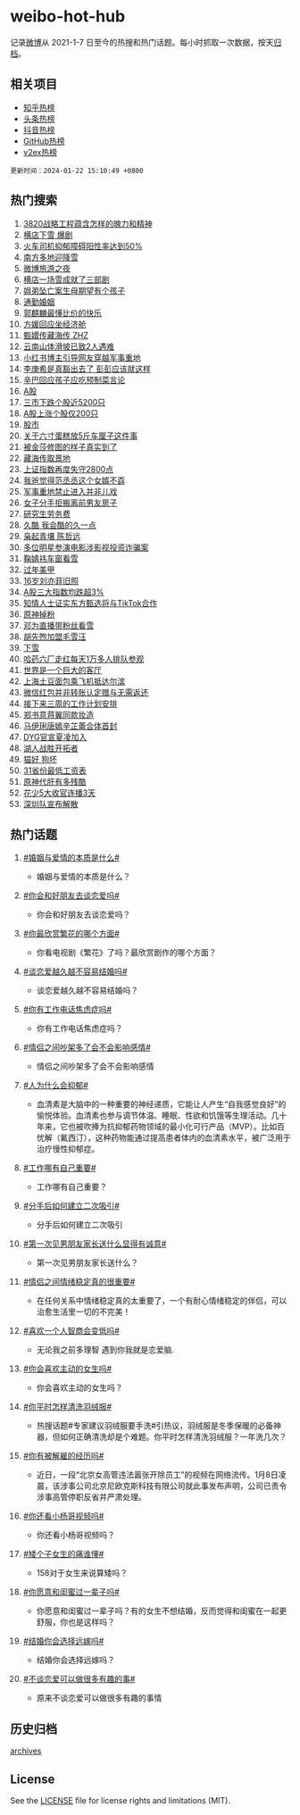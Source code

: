 # weibo-hot-hub

记录[微博](https://www.weibo.com)从 2021-1-7 日至今的热搜和热门话题。每小时抓取一次数据，按天[归档](archives)。

## 相关项目

- [知乎热榜](https://github.com/lonnyzhang423/zhihu-hot-hub)
- [头条热榜](https://github.com/lonnyzhang423/toutiao-hot-hub)
- [抖音热榜](https://github.com/lonnyzhang423/douyin-hot-hub)
- [GitHub热榜](https://github.com/lonnyzhang423/github-hot-hub)
- [v2ex热榜](https://github.com/lonnyzhang423/v2ex-hot-hub)


`更新时间：2024-01-22 15:10:49 +0800`

## 热门搜索

1. [3820战略工程蕴含怎样的魄力和精神](https://m.weibo.cn/search?containerid=100103type%3D1%26t%3D10%26q%3D%233820%E6%88%98%E7%95%A5%E5%B7%A5%E7%A8%8B%E8%95%B4%E5%90%AB%E6%80%8E%E6%A0%B7%E7%9A%84%E9%AD%84%E5%8A%9B%E5%92%8C%E7%B2%BE%E7%A5%9E%23&stream_entry_id=51&isnewpage=1&extparam=seat%3D1%26pos%3D0%26stream_entry_id%3D51%26dgr%3D0%26q%3D%25233820%25E6%2588%2598%25E7%2595%25A5%25E5%25B7%25A5%25E7%25A8%258B%25E8%2595%25B4%25E5%2590%25AB%25E6%2580%258E%25E6%25A0%25B7%25E7%259A%2584%25E9%25AD%2584%25E5%258A%259B%25E5%2592%258C%25E7%25B2%25BE%25E7%25A5%259E%2523%26c_type%3D51%26filter_type%3Drealtimehot%26cate%3D10103%26display_time%3D1705907448%26pre_seqid%3D170590744829901614012)
1. [横店下雪 爆剧](https://m.weibo.cn/search?containerid=100103type%3D1%26t%3D10%26q%3D%E6%A8%AA%E5%BA%97%E4%B8%8B%E9%9B%AA+%E7%88%86%E5%89%A7&stream_entry_id=31&isnewpage=1&extparam=seat%3D1%26pos%3D0%26filter_type%3Drealtimehot%26lcate%3D5001%26band_rank%3D1%26flag%3D2%26dgr%3D0%26realpos%3D1%26c_type%3D31%26stream_entry_id%3D31%26q%3D%25E6%25A8%25AA%25E5%25BA%2597%25E4%25B8%258B%25E9%259B%25AA%2520%25E7%2588%2586%25E5%2589%25A7%26cate%3D5001%26display_time%3D1705907448%26pre_seqid%3D170590744829901614012)
1. [火车司机抑郁障碍阳性率达到50%](https://m.weibo.cn/search?containerid=100103type%3D1%26t%3D10%26q%3D%23%E7%81%AB%E8%BD%A6%E5%8F%B8%E6%9C%BA%E6%8A%91%E9%83%81%E9%9A%9C%E7%A2%8D%E9%98%B3%E6%80%A7%E7%8E%87%E8%BE%BE%E5%88%B050%25%23&stream_entry_id=31&isnewpage=1&extparam=seat%3D1%26pos%3D1%26filter_type%3Drealtimehot%26lcate%3D5001%26band_rank%3D2%26flag%3D2%26dgr%3D0%26realpos%3D2%26c_type%3D31%26stream_entry_id%3D31%26q%3D%2523%25E7%2581%25AB%25E8%25BD%25A6%25E5%258F%25B8%25E6%259C%25BA%25E6%258A%2591%25E9%2583%2581%25E9%259A%259C%25E7%25A2%258D%25E9%2598%25B3%25E6%2580%25A7%25E7%258E%2587%25E8%25BE%25BE%25E5%2588%25B050%2525%2523%26cate%3D5001%26display_time%3D1705907448%26pre_seqid%3D170590744829901614012)
1. [南方多地迎降雪](https://m.weibo.cn/search?containerid=100103type%3D1%26t%3D10%26q%3D%23%E5%8D%97%E6%96%B9%E5%A4%9A%E5%9C%B0%E8%BF%8E%E9%99%8D%E9%9B%AA%23&stream_entry_id=31&isnewpage=1&extparam=seat%3D1%26pos%3D2%26filter_type%3Drealtimehot%26lcate%3D5001%26band_rank%3D3%26flag%3D0%26dgr%3D0%26realpos%3D3%26c_type%3D31%26stream_entry_id%3D31%26q%3D%2523%25E5%258D%2597%25E6%2596%25B9%25E5%25A4%259A%25E5%259C%25B0%25E8%25BF%258E%25E9%2599%258D%25E9%259B%25AA%2523%26cate%3D5001%26display_time%3D1705907448%26pre_seqid%3D170590744829901614012)
1. [微博旅游之夜](https://m.weibo.cn/search?containerid=100103type%3D1%26t%3D10%26q%3D%23%E5%BE%AE%E5%8D%9A%E6%97%85%E6%B8%B8%E4%B9%8B%E5%A4%9C%23&stream_entry_id=31&isnewpage=1&extparam=seat%3D1%26pos%3D3%26filter_type%3Drealtimehot%26lcate%3D5001%26is_ad_pos%3D1%26adid%3D219231%26band_rank%3D4%26dgr%3D0%26topic_ad%3D1%26c_type%3D31%26stream_entry_id%3D31%26q%3D%2523%25E5%25BE%25AE%25E5%258D%259A%25E6%2597%2585%25E6%25B8%25B8%25E4%25B9%258B%25E5%25A4%259C%2523%26cate%3D5001%26display_time%3D1705907448%26pre_seqid%3D170590744829901614012)
1. [横店一场雪成就了三部剧](https://m.weibo.cn/search?containerid=100103type%3D1%26t%3D10%26q%3D%E6%A8%AA%E5%BA%97%E4%B8%80%E5%9C%BA%E9%9B%AA%E6%88%90%E5%B0%B1%E4%BA%86%E4%B8%89%E9%83%A8%E5%89%A7&stream_entry_id=31&isnewpage=1&extparam=seat%3D1%26pos%3D4%26filter_type%3Drealtimehot%26lcate%3D5001%26band_rank%3D4%26flag%3D1%26dgr%3D0%26realpos%3D4%26c_type%3D31%26stream_entry_id%3D31%26q%3D%25E6%25A8%25AA%25E5%25BA%2597%25E4%25B8%2580%25E5%259C%25BA%25E9%259B%25AA%25E6%2588%2590%25E5%25B0%25B1%25E4%25BA%2586%25E4%25B8%2589%25E9%2583%25A8%25E5%2589%25A7%26cate%3D5001%26display_time%3D1705907448%26pre_seqid%3D170590744829901614012)
1. [姐弟坠亡案生母期望有个孩子](https://m.weibo.cn/search?containerid=100103type%3D1%26t%3D10%26q%3D%23%E5%A7%90%E5%BC%9F%E5%9D%A0%E4%BA%A1%E6%A1%88%E7%94%9F%E6%AF%8D%E6%9C%9F%E6%9C%9B%E6%9C%89%E4%B8%AA%E5%AD%A9%E5%AD%90%23&stream_entry_id=31&isnewpage=1&extparam=seat%3D1%26pos%3D5%26filter_type%3Drealtimehot%26lcate%3D5001%26band_rank%3D5%26flag%3D1%26dgr%3D0%26realpos%3D5%26c_type%3D31%26stream_entry_id%3D31%26q%3D%2523%25E5%25A7%2590%25E5%25BC%259F%25E5%259D%25A0%25E4%25BA%25A1%25E6%25A1%2588%25E7%2594%259F%25E6%25AF%258D%25E6%259C%259F%25E6%259C%259B%25E6%259C%2589%25E4%25B8%25AA%25E5%25AD%25A9%25E5%25AD%2590%2523%26cate%3D5001%26display_time%3D1705907448%26pre_seqid%3D170590744829901614012)
1. [通勤婚姻](https://m.weibo.cn/search?containerid=100103type%3D1%26t%3D10%26q%3D%E9%80%9A%E5%8B%A4%E5%A9%9A%E5%A7%BB&stream_entry_id=31&isnewpage=1&extparam=seat%3D1%26pos%3D6%26filter_type%3Drealtimehot%26lcate%3D5001%26band_rank%3D6%26flag%3D1%26dgr%3D0%26realpos%3D6%26c_type%3D31%26stream_entry_id%3D31%26q%3D%25E9%2580%259A%25E5%258B%25A4%25E5%25A9%259A%25E5%25A7%25BB%26cate%3D5001%26display_time%3D1705907448%26pre_seqid%3D170590744829901614012)
1. [郭麒麟最懂比价的快乐](https://m.weibo.cn/search?containerid=100103type%3D1%26t%3D10%26q%3D%23%E9%83%AD%E9%BA%92%E9%BA%9F%E6%9C%80%E6%87%82%E6%AF%94%E4%BB%B7%E7%9A%84%E5%BF%AB%E4%B9%90%23&stream_entry_id=31&isnewpage=1&extparam=seat%3D1%26pos%3D7%26filter_type%3Drealtimehot%26lcate%3D5001%26is_ad_pos%3D1%26adid%3D219352%26band_rank%3D7%26dgr%3D0%26topic_ad%3D1%26c_type%3D31%26stream_entry_id%3D31%26q%3D%2523%25E9%2583%25AD%25E9%25BA%2592%25E9%25BA%259F%25E6%259C%2580%25E6%2587%2582%25E6%25AF%2594%25E4%25BB%25B7%25E7%259A%2584%25E5%25BF%25AB%25E4%25B9%2590%2523%26cate%3D5001%26display_time%3D1705907448%26pre_seqid%3D170590744829901614012)
1. [方媛回应坐经济舱](https://m.weibo.cn/search?containerid=100103type%3D1%26t%3D10%26q%3D%E6%96%B9%E5%AA%9B%E5%9B%9E%E5%BA%94%E5%9D%90%E7%BB%8F%E6%B5%8E%E8%88%B1&stream_entry_id=31&isnewpage=1&extparam=seat%3D1%26pos%3D8%26filter_type%3Drealtimehot%26lcate%3D5001%26band_rank%3D7%26flag%3D2%26dgr%3D0%26realpos%3D7%26c_type%3D31%26stream_entry_id%3D31%26q%3D%25E6%2596%25B9%25E5%25AA%259B%25E5%259B%259E%25E5%25BA%2594%25E5%259D%2590%25E7%25BB%258F%25E6%25B5%258E%25E8%2588%25B1%26cate%3D5001%26display_time%3D1705907448%26pre_seqid%3D170590744829901614012)
1. [甄嬛传藏海传 ZHZ](https://m.weibo.cn/search?containerid=100103type%3D1%26t%3D10%26q%3D%E7%94%84%E5%AC%9B%E4%BC%A0%E8%97%8F%E6%B5%B7%E4%BC%A0+ZHZ&stream_entry_id=31&isnewpage=1&extparam=seat%3D1%26pos%3D9%26filter_type%3Drealtimehot%26lcate%3D5001%26band_rank%3D8%26flag%3D1%26dgr%3D0%26realpos%3D8%26c_type%3D31%26stream_entry_id%3D31%26q%3D%25E7%2594%2584%25E5%25AC%259B%25E4%25BC%25A0%25E8%2597%258F%25E6%25B5%25B7%25E4%25BC%25A0%2520ZHZ%26cate%3D5001%26display_time%3D1705907448%26pre_seqid%3D170590744829901614012)
1. [云南山体滑坡已致2人遇难](https://m.weibo.cn/search?containerid=100103type%3D1%26t%3D10%26q%3D%23%E4%BA%91%E5%8D%97%E5%B1%B1%E4%BD%93%E6%BB%91%E5%9D%A1%E5%B7%B2%E8%87%B42%E4%BA%BA%E9%81%87%E9%9A%BE%23&stream_entry_id=31&isnewpage=1&extparam=seat%3D1%26pos%3D10%26filter_type%3Drealtimehot%26lcate%3D5001%26band_rank%3D9%26flag%3D1%26dgr%3D0%26realpos%3D9%26c_type%3D31%26stream_entry_id%3D31%26q%3D%2523%25E4%25BA%2591%25E5%258D%2597%25E5%25B1%25B1%25E4%25BD%2593%25E6%25BB%2591%25E5%259D%25A1%25E5%25B7%25B2%25E8%2587%25B42%25E4%25BA%25BA%25E9%2581%2587%25E9%259A%25BE%2523%26cate%3D5001%26display_time%3D1705907448%26pre_seqid%3D170590744829901614012)
1. [小红书博主引导网友穿越军事重地](https://m.weibo.cn/search?containerid=100103type%3D1%26t%3D10%26q%3D%23%E5%B0%8F%E7%BA%A2%E4%B9%A6%E5%8D%9A%E4%B8%BB%E5%BC%95%E5%AF%BC%E7%BD%91%E5%8F%8B%E7%A9%BF%E8%B6%8A%E5%86%9B%E4%BA%8B%E9%87%8D%E5%9C%B0%23&stream_entry_id=31&isnewpage=1&extparam=seat%3D1%26pos%3D11%26filter_type%3Drealtimehot%26lcate%3D5001%26band_rank%3D10%26flag%3D0%26dgr%3D0%26realpos%3D10%26c_type%3D31%26stream_entry_id%3D31%26q%3D%2523%25E5%25B0%258F%25E7%25BA%25A2%25E4%25B9%25A6%25E5%258D%259A%25E4%25B8%25BB%25E5%25BC%2595%25E5%25AF%25BC%25E7%25BD%2591%25E5%258F%258B%25E7%25A9%25BF%25E8%25B6%258A%25E5%2586%259B%25E4%25BA%258B%25E9%2587%258D%25E5%259C%25B0%2523%26cate%3D5001%26display_time%3D1705907448%26pre_seqid%3D170590744829901614012)
1. [李庚希是真豁出去了 彭彭应该就这样](https://m.weibo.cn/search?containerid=100103type%3D1%26t%3D10%26q%3D%E6%9D%8E%E5%BA%9A%E5%B8%8C%E6%98%AF%E7%9C%9F%E8%B1%81%E5%87%BA%E5%8E%BB%E4%BA%86+%E5%BD%AD%E5%BD%AD%E5%BA%94%E8%AF%A5%E5%B0%B1%E8%BF%99%E6%A0%B7&stream_entry_id=31&isnewpage=1&extparam=seat%3D1%26pos%3D12%26filter_type%3Drealtimehot%26lcate%3D5001%26band_rank%3D11%26flag%3D1%26dgr%3D0%26realpos%3D11%26c_type%3D31%26stream_entry_id%3D31%26q%3D%25E6%259D%258E%25E5%25BA%259A%25E5%25B8%258C%25E6%2598%25AF%25E7%259C%259F%25E8%25B1%2581%25E5%2587%25BA%25E5%258E%25BB%25E4%25BA%2586%2520%25E5%25BD%25AD%25E5%25BD%25AD%25E5%25BA%2594%25E8%25AF%25A5%25E5%25B0%25B1%25E8%25BF%2599%25E6%25A0%25B7%26cate%3D5001%26display_time%3D1705907448%26pre_seqid%3D170590744829901614012)
1. [辛巴回应孩子应吃预制菜言论](https://m.weibo.cn/search?containerid=100103type%3D1%26t%3D10%26q%3D%23%E8%BE%9B%E5%B7%B4%E5%9B%9E%E5%BA%94%E5%AD%A9%E5%AD%90%E5%BA%94%E5%90%83%E9%A2%84%E5%88%B6%E8%8F%9C%E8%A8%80%E8%AE%BA%23&stream_entry_id=31&isnewpage=1&extparam=seat%3D1%26pos%3D13%26filter_type%3Drealtimehot%26lcate%3D5001%26band_rank%3D12%26flag%3D1%26dgr%3D0%26realpos%3D12%26c_type%3D31%26stream_entry_id%3D31%26q%3D%2523%25E8%25BE%259B%25E5%25B7%25B4%25E5%259B%259E%25E5%25BA%2594%25E5%25AD%25A9%25E5%25AD%2590%25E5%25BA%2594%25E5%2590%2583%25E9%25A2%2584%25E5%2588%25B6%25E8%258F%259C%25E8%25A8%2580%25E8%25AE%25BA%2523%26cate%3D5001%26display_time%3D1705907448%26pre_seqid%3D170590744829901614012)
1. [A股](https://m.weibo.cn/search?containerid=100103type%3D1%26t%3D10%26q%3DA%E8%82%A1&stream_entry_id=31&isnewpage=1&extparam=seat%3D1%26pos%3D14%26filter_type%3Drealtimehot%26lcate%3D5001%26band_rank%3D13%26flag%3D2%26dgr%3D0%26realpos%3D13%26c_type%3D31%26stream_entry_id%3D31%26q%3DA%25E8%2582%25A1%26cate%3D5001%26display_time%3D1705907448%26pre_seqid%3D170590744829901614012)
1. [三市下跌个股近5200只](https://m.weibo.cn/search?containerid=100103type%3D1%26t%3D10%26q%3D%23%E4%B8%89%E5%B8%82%E4%B8%8B%E8%B7%8C%E4%B8%AA%E8%82%A1%E8%BF%915200%E5%8F%AA%23&stream_entry_id=31&isnewpage=1&extparam=seat%3D1%26pos%3D15%26filter_type%3Drealtimehot%26lcate%3D5001%26band_rank%3D14%26flag%3D1%26dgr%3D0%26realpos%3D14%26c_type%3D31%26stream_entry_id%3D31%26q%3D%2523%25E4%25B8%2589%25E5%25B8%2582%25E4%25B8%258B%25E8%25B7%258C%25E4%25B8%25AA%25E8%2582%25A1%25E8%25BF%25915200%25E5%258F%25AA%2523%26cate%3D5001%26display_time%3D1705907448%26pre_seqid%3D170590744829901614012)
1. [A股上涨个股仅200只](https://m.weibo.cn/search?containerid=100103type%3D1%26t%3D10%26q%3D%23A%E8%82%A1%E4%B8%8A%E6%B6%A8%E4%B8%AA%E8%82%A1%E4%BB%85200%E5%8F%AA%23&stream_entry_id=31&isnewpage=1&extparam=seat%3D1%26pos%3D16%26filter_type%3Drealtimehot%26lcate%3D5001%26band_rank%3D15%26flag%3D1%26dgr%3D0%26realpos%3D15%26c_type%3D31%26stream_entry_id%3D31%26q%3D%2523A%25E8%2582%25A1%25E4%25B8%258A%25E6%25B6%25A8%25E4%25B8%25AA%25E8%2582%25A1%25E4%25BB%2585200%25E5%258F%25AA%2523%26cate%3D5001%26display_time%3D1705907448%26pre_seqid%3D170590744829901614012)
1. [股市](https://m.weibo.cn/search?containerid=100103type%3D1%26t%3D10%26q%3D%E8%82%A1%E5%B8%82&stream_entry_id=31&isnewpage=1&extparam=seat%3D1%26pos%3D17%26filter_type%3Drealtimehot%26lcate%3D5001%26band_rank%3D16%26flag%3D2%26dgr%3D0%26realpos%3D16%26c_type%3D31%26stream_entry_id%3D31%26q%3D%25E8%2582%25A1%25E5%25B8%2582%26cate%3D5001%26display_time%3D1705907448%26pre_seqid%3D170590744829901614012)
1. [关于六寸蛋糕放5斤车厘子这件事](https://m.weibo.cn/search?containerid=100103type%3D1%26t%3D10%26q%3D%23%E5%85%B3%E4%BA%8E%E5%85%AD%E5%AF%B8%E8%9B%8B%E7%B3%95%E6%94%BE5%E6%96%A4%E8%BD%A6%E5%8E%98%E5%AD%90%E8%BF%99%E4%BB%B6%E4%BA%8B%23&stream_entry_id=31&isnewpage=1&extparam=seat%3D1%26pos%3D18%26filter_type%3Drealtimehot%26lcate%3D5001%26band_rank%3D17%26flag%3D2%26dgr%3D0%26realpos%3D17%26c_type%3D31%26stream_entry_id%3D31%26q%3D%2523%25E5%2585%25B3%25E4%25BA%258E%25E5%2585%25AD%25E5%25AF%25B8%25E8%259B%258B%25E7%25B3%2595%25E6%2594%25BE5%25E6%2596%25A4%25E8%25BD%25A6%25E5%258E%2598%25E5%25AD%2590%25E8%25BF%2599%25E4%25BB%25B6%25E4%25BA%258B%2523%26cate%3D5001%26display_time%3D1705907448%26pre_seqid%3D170590744829901614012)
1. [被金莎修图的样子真实到了](https://m.weibo.cn/search?containerid=100103type%3D1%26t%3D10%26q%3D%23%E8%A2%AB%E9%87%91%E8%8E%8E%E4%BF%AE%E5%9B%BE%E7%9A%84%E6%A0%B7%E5%AD%90%E7%9C%9F%E5%AE%9E%E5%88%B0%E4%BA%86%23&stream_entry_id=31&isnewpage=1&extparam=seat%3D1%26pos%3D19%26filter_type%3Drealtimehot%26lcate%3D5001%26band_rank%3D18%26flag%3D0%26dgr%3D0%26realpos%3D18%26c_type%3D31%26stream_entry_id%3D31%26q%3D%2523%25E8%25A2%25AB%25E9%2587%2591%25E8%258E%258E%25E4%25BF%25AE%25E5%259B%25BE%25E7%259A%2584%25E6%25A0%25B7%25E5%25AD%2590%25E7%259C%259F%25E5%25AE%259E%25E5%2588%25B0%25E4%25BA%2586%2523%26cate%3D5001%26display_time%3D1705907448%26pre_seqid%3D170590744829901614012)
1. [藏海传取景地](https://m.weibo.cn/search?containerid=100103type%3D1%26t%3D10%26q%3D%E8%97%8F%E6%B5%B7%E4%BC%A0%E5%8F%96%E6%99%AF%E5%9C%B0&stream_entry_id=31&isnewpage=1&extparam=seat%3D1%26pos%3D20%26filter_type%3Drealtimehot%26lcate%3D5001%26band_rank%3D19%26flag%3D1%26dgr%3D0%26realpos%3D19%26c_type%3D31%26stream_entry_id%3D31%26q%3D%25E8%2597%258F%25E6%25B5%25B7%25E4%25BC%25A0%25E5%258F%2596%25E6%2599%25AF%25E5%259C%25B0%26cate%3D5001%26display_time%3D1705907448%26pre_seqid%3D170590744829901614012)
1. [上证指数再度失守2800点](https://m.weibo.cn/search?containerid=100103type%3D1%26t%3D10%26q%3D%23%E4%B8%8A%E8%AF%81%E6%8C%87%E6%95%B0%E5%86%8D%E5%BA%A6%E5%A4%B1%E5%AE%882800%E7%82%B9%23&stream_entry_id=31&isnewpage=1&extparam=seat%3D1%26pos%3D21%26filter_type%3Drealtimehot%26lcate%3D5001%26band_rank%3D20%26flag%3D1%26dgr%3D0%26realpos%3D20%26c_type%3D31%26stream_entry_id%3D31%26q%3D%2523%25E4%25B8%258A%25E8%25AF%2581%25E6%258C%2587%25E6%2595%25B0%25E5%2586%258D%25E5%25BA%25A6%25E5%25A4%25B1%25E5%25AE%25882800%25E7%2582%25B9%2523%26cate%3D5001%26display_time%3D1705907448%26pre_seqid%3D170590744829901614012)
1. [我爸觉得范丞丞这个女婿不孬](https://m.weibo.cn/search?containerid=100103type%3D1%26t%3D10%26q%3D%23%E6%88%91%E7%88%B8%E8%A7%89%E5%BE%97%E8%8C%83%E4%B8%9E%E4%B8%9E%E8%BF%99%E4%B8%AA%E5%A5%B3%E5%A9%BF%E4%B8%8D%E5%AD%AC%23&stream_entry_id=31&isnewpage=1&extparam=seat%3D1%26pos%3D22%26filter_type%3Drealtimehot%26lcate%3D5001%26band_rank%3D21%26flag%3D1%26dgr%3D0%26realpos%3D21%26c_type%3D31%26stream_entry_id%3D31%26q%3D%2523%25E6%2588%2591%25E7%2588%25B8%25E8%25A7%2589%25E5%25BE%2597%25E8%258C%2583%25E4%25B8%259E%25E4%25B8%259E%25E8%25BF%2599%25E4%25B8%25AA%25E5%25A5%25B3%25E5%25A9%25BF%25E4%25B8%258D%25E5%25AD%25AC%2523%26cate%3D5001%26display_time%3D1705907448%26pre_seqid%3D170590744829901614012)
1. [军事重地禁止进入并非儿戏](https://m.weibo.cn/search?containerid=100103type%3D1%26t%3D10%26q%3D%23%E5%86%9B%E4%BA%8B%E9%87%8D%E5%9C%B0%E7%A6%81%E6%AD%A2%E8%BF%9B%E5%85%A5%E5%B9%B6%E9%9D%9E%E5%84%BF%E6%88%8F%23&stream_entry_id=31&isnewpage=1&extparam=seat%3D1%26pos%3D23%26filter_type%3Drealtimehot%26lcate%3D5001%26band_rank%3D22%26flag%3D0%26dgr%3D0%26realpos%3D22%26c_type%3D31%26stream_entry_id%3D31%26q%3D%2523%25E5%2586%259B%25E4%25BA%258B%25E9%2587%258D%25E5%259C%25B0%25E7%25A6%2581%25E6%25AD%25A2%25E8%25BF%259B%25E5%2585%25A5%25E5%25B9%25B6%25E9%259D%259E%25E5%2584%25BF%25E6%2588%258F%2523%26cate%3D5001%26display_time%3D1705907448%26pre_seqid%3D170590744829901614012)
1. [女子分手拒搬离前男友房子](https://m.weibo.cn/search?containerid=100103type%3D1%26t%3D10%26q%3D%23%E5%A5%B3%E5%AD%90%E5%88%86%E6%89%8B%E6%8B%92%E6%90%AC%E7%A6%BB%E5%89%8D%E7%94%B7%E5%8F%8B%E6%88%BF%E5%AD%90%23&stream_entry_id=31&isnewpage=1&extparam=seat%3D1%26pos%3D24%26filter_type%3Drealtimehot%26lcate%3D5001%26band_rank%3D23%26flag%3D0%26dgr%3D0%26realpos%3D23%26c_type%3D31%26stream_entry_id%3D31%26q%3D%2523%25E5%25A5%25B3%25E5%25AD%2590%25E5%2588%2586%25E6%2589%258B%25E6%258B%2592%25E6%2590%25AC%25E7%25A6%25BB%25E5%2589%258D%25E7%2594%25B7%25E5%258F%258B%25E6%2588%25BF%25E5%25AD%2590%2523%26cate%3D5001%26display_time%3D1705907448%26pre_seqid%3D170590744829901614012)
1. [研究生劳务费](https://m.weibo.cn/search?containerid=100103type%3D1%26t%3D10%26q%3D%E7%A0%94%E7%A9%B6%E7%94%9F%E5%8A%B3%E5%8A%A1%E8%B4%B9&stream_entry_id=31&isnewpage=1&extparam=seat%3D1%26pos%3D25%26filter_type%3Drealtimehot%26lcate%3D5001%26band_rank%3D24%26flag%3D0%26dgr%3D0%26realpos%3D24%26c_type%3D31%26stream_entry_id%3D31%26q%3D%25E7%25A0%2594%25E7%25A9%25B6%25E7%2594%259F%25E5%258A%25B3%25E5%258A%25A1%25E8%25B4%25B9%26cate%3D5001%26display_time%3D1705907448%26pre_seqid%3D170590744829901614012)
1. [久酷 我会酷的久一点](https://m.weibo.cn/search?containerid=100103type%3D1%26t%3D10%26q%3D%E4%B9%85%E9%85%B7+%E6%88%91%E4%BC%9A%E9%85%B7%E7%9A%84%E4%B9%85%E4%B8%80%E7%82%B9&stream_entry_id=31&isnewpage=1&extparam=seat%3D1%26pos%3D26%26filter_type%3Drealtimehot%26lcate%3D5001%26band_rank%3D25%26flag%3D1%26dgr%3D0%26realpos%3D25%26c_type%3D31%26stream_entry_id%3D31%26q%3D%25E4%25B9%2585%25E9%2585%25B7%2520%25E6%2588%2591%25E4%25BC%259A%25E9%2585%25B7%25E7%259A%2584%25E4%25B9%2585%25E4%25B8%2580%25E7%2582%25B9%26cate%3D5001%26display_time%3D1705907448%26pre_seqid%3D170590744829901614012)
1. [枭起青壤 陈哲远](https://m.weibo.cn/search?containerid=100103type%3D1%26t%3D10%26q%3D%E6%9E%AD%E8%B5%B7%E9%9D%92%E5%A3%A4+%E9%99%88%E5%93%B2%E8%BF%9C&stream_entry_id=31&isnewpage=1&extparam=seat%3D1%26pos%3D27%26filter_type%3Drealtimehot%26lcate%3D5001%26band_rank%3D26%26flag%3D1%26dgr%3D0%26realpos%3D26%26c_type%3D31%26stream_entry_id%3D31%26q%3D%25E6%259E%25AD%25E8%25B5%25B7%25E9%259D%2592%25E5%25A3%25A4%2520%25E9%2599%2588%25E5%2593%25B2%25E8%25BF%259C%26cate%3D5001%26display_time%3D1705907448%26pre_seqid%3D170590744829901614012)
1. [多位明星参演电影涉影视投资诈骗案](https://m.weibo.cn/search?containerid=100103type%3D1%26t%3D10%26q%3D%23%E5%A4%9A%E4%BD%8D%E6%98%8E%E6%98%9F%E5%8F%82%E6%BC%94%E7%94%B5%E5%BD%B1%E6%B6%89%E5%BD%B1%E8%A7%86%E6%8A%95%E8%B5%84%E8%AF%88%E9%AA%97%E6%A1%88%23&stream_entry_id=31&isnewpage=1&extparam=seat%3D1%26pos%3D28%26filter_type%3Drealtimehot%26lcate%3D5001%26band_rank%3D27%26flag%3D1%26dgr%3D0%26realpos%3D27%26c_type%3D31%26stream_entry_id%3D31%26q%3D%2523%25E5%25A4%259A%25E4%25BD%258D%25E6%2598%258E%25E6%2598%259F%25E5%258F%2582%25E6%25BC%2594%25E7%2594%25B5%25E5%25BD%25B1%25E6%25B6%2589%25E5%25BD%25B1%25E8%25A7%2586%25E6%258A%2595%25E8%25B5%2584%25E8%25AF%2588%25E9%25AA%2597%25E6%25A1%2588%2523%26cate%3D5001%26display_time%3D1705907448%26pre_seqid%3D170590744829901614012)
1. [鞠婧祎车窗看雪](https://m.weibo.cn/search?containerid=100103type%3D1%26t%3D10%26q%3D%23%E9%9E%A0%E5%A9%A7%E7%A5%8E%E8%BD%A6%E7%AA%97%E7%9C%8B%E9%9B%AA%23&stream_entry_id=31&isnewpage=1&extparam=seat%3D1%26pos%3D29%26filter_type%3Drealtimehot%26lcate%3D5001%26band_rank%3D28%26flag%3D1%26dgr%3D0%26realpos%3D28%26c_type%3D31%26stream_entry_id%3D31%26q%3D%2523%25E9%259E%25A0%25E5%25A9%25A7%25E7%25A5%258E%25E8%25BD%25A6%25E7%25AA%2597%25E7%259C%258B%25E9%259B%25AA%2523%26cate%3D5001%26display_time%3D1705907448%26pre_seqid%3D170590744829901614012)
1. [过年美甲](https://m.weibo.cn/search?containerid=100103type%3D1%26t%3D10%26q%3D%E8%BF%87%E5%B9%B4%E7%BE%8E%E7%94%B2&stream_entry_id=31&isnewpage=1&extparam=seat%3D1%26pos%3D30%26filter_type%3Drealtimehot%26lcate%3D5001%26band_rank%3D29%26flag%3D0%26dgr%3D0%26realpos%3D29%26c_type%3D31%26stream_entry_id%3D31%26q%3D%25E8%25BF%2587%25E5%25B9%25B4%25E7%25BE%258E%25E7%2594%25B2%26cate%3D5001%26display_time%3D1705907448%26pre_seqid%3D170590744829901614012)
1. [16岁刘亦菲旧照](https://m.weibo.cn/search?containerid=100103type%3D1%26t%3D10%26q%3D%2316%E5%B2%81%E5%88%98%E4%BA%A6%E8%8F%B2%E6%97%A7%E7%85%A7%23&stream_entry_id=31&isnewpage=1&extparam=seat%3D1%26pos%3D31%26filter_type%3Drealtimehot%26lcate%3D5001%26band_rank%3D30%26flag%3D0%26dgr%3D0%26realpos%3D30%26c_type%3D31%26stream_entry_id%3D31%26q%3D%252316%25E5%25B2%2581%25E5%2588%2598%25E4%25BA%25A6%25E8%258F%25B2%25E6%2597%25A7%25E7%2585%25A7%2523%26cate%3D5001%26display_time%3D1705907448%26pre_seqid%3D170590744829901614012)
1. [A股三大指数均跌超3%](https://m.weibo.cn/search?containerid=100103type%3D1%26t%3D10%26q%3D%23A%E8%82%A1%E4%B8%89%E5%A4%A7%E6%8C%87%E6%95%B0%E5%9D%87%E8%B7%8C%E8%B6%853%25%23&stream_entry_id=31&isnewpage=1&extparam=seat%3D1%26pos%3D32%26filter_type%3Drealtimehot%26lcate%3D5001%26band_rank%3D31%26flag%3D1%26dgr%3D0%26realpos%3D31%26c_type%3D31%26stream_entry_id%3D31%26q%3D%2523A%25E8%2582%25A1%25E4%25B8%2589%25E5%25A4%25A7%25E6%258C%2587%25E6%2595%25B0%25E5%259D%2587%25E8%25B7%258C%25E8%25B6%25853%2525%2523%26cate%3D5001%26display_time%3D1705907448%26pre_seqid%3D170590744829901614012)
1. [知情人士证实东方甄选将与TikTok合作](https://m.weibo.cn/search?containerid=100103type%3D1%26t%3D10%26q%3D%23%E7%9F%A5%E6%83%85%E4%BA%BA%E5%A3%AB%E8%AF%81%E5%AE%9E%E4%B8%9C%E6%96%B9%E7%94%84%E9%80%89%E5%B0%86%E4%B8%8ETikTok%E5%90%88%E4%BD%9C%23&stream_entry_id=31&isnewpage=1&extparam=seat%3D1%26pos%3D33%26filter_type%3Drealtimehot%26lcate%3D5001%26band_rank%3D32%26flag%3D1%26dgr%3D0%26realpos%3D32%26c_type%3D31%26stream_entry_id%3D31%26q%3D%2523%25E7%259F%25A5%25E6%2583%2585%25E4%25BA%25BA%25E5%25A3%25AB%25E8%25AF%2581%25E5%25AE%259E%25E4%25B8%259C%25E6%2596%25B9%25E7%2594%2584%25E9%2580%2589%25E5%25B0%2586%25E4%25B8%258ETikTok%25E5%2590%2588%25E4%25BD%259C%2523%26cate%3D5001%26display_time%3D1705907448%26pre_seqid%3D170590744829901614012)
1. [原神掉粉](https://m.weibo.cn/search?containerid=100103type%3D1%26t%3D10%26q%3D%E5%8E%9F%E7%A5%9E%E6%8E%89%E7%B2%89&stream_entry_id=31&isnewpage=1&extparam=seat%3D1%26pos%3D34%26filter_type%3Drealtimehot%26lcate%3D5001%26band_rank%3D33%26flag%3D0%26dgr%3D0%26realpos%3D33%26c_type%3D31%26stream_entry_id%3D31%26q%3D%25E5%258E%259F%25E7%25A5%259E%25E6%258E%2589%25E7%25B2%2589%26cate%3D5001%26display_time%3D1705907448%26pre_seqid%3D170590744829901614012)
1. [邓为直播带粉丝看雪](https://m.weibo.cn/search?containerid=100103type%3D1%26t%3D10%26q%3D%23%E9%82%93%E4%B8%BA%E7%9B%B4%E6%92%AD%E5%B8%A6%E7%B2%89%E4%B8%9D%E7%9C%8B%E9%9B%AA%23&stream_entry_id=31&isnewpage=1&extparam=seat%3D1%26pos%3D35%26filter_type%3Drealtimehot%26lcate%3D5001%26band_rank%3D34%26flag%3D1%26dgr%3D0%26realpos%3D34%26c_type%3D31%26stream_entry_id%3D31%26q%3D%2523%25E9%2582%2593%25E4%25B8%25BA%25E7%259B%25B4%25E6%2592%25AD%25E5%25B8%25A6%25E7%25B2%2589%25E4%25B8%259D%25E7%259C%258B%25E9%259B%25AA%2523%26cate%3D5001%26display_time%3D1705907448%26pre_seqid%3D170590744829901614012)
1. [胡先煦加盟毛雪汪](https://m.weibo.cn/search?containerid=100103type%3D1%26t%3D10%26q%3D%23%E8%83%A1%E5%85%88%E7%85%A6%E5%8A%A0%E7%9B%9F%E6%AF%9B%E9%9B%AA%E6%B1%AA%23&stream_entry_id=31&isnewpage=1&extparam=seat%3D1%26pos%3D36%26filter_type%3Drealtimehot%26lcate%3D5001%26band_rank%3D35%26flag%3D1%26dgr%3D0%26realpos%3D35%26c_type%3D31%26stream_entry_id%3D31%26q%3D%2523%25E8%2583%25A1%25E5%2585%2588%25E7%2585%25A6%25E5%258A%25A0%25E7%259B%259F%25E6%25AF%259B%25E9%259B%25AA%25E6%25B1%25AA%2523%26cate%3D5001%26display_time%3D1705907448%26pre_seqid%3D170590744829901614012)
1. [下雪](https://m.weibo.cn/search?containerid=100103type%3D1%26t%3D10%26q%3D%E4%B8%8B%E9%9B%AA&stream_entry_id=31&isnewpage=1&extparam=seat%3D1%26pos%3D37%26filter_type%3Drealtimehot%26lcate%3D5001%26band_rank%3D36%26flag%3D0%26dgr%3D0%26realpos%3D36%26c_type%3D31%26stream_entry_id%3D31%26q%3D%25E4%25B8%258B%25E9%259B%25AA%26cate%3D5001%26display_time%3D1705907448%26pre_seqid%3D170590744829901614012)
1. [哈药六厂走红每天1万多人排队参观](https://m.weibo.cn/search?containerid=100103type%3D1%26t%3D10%26q%3D%23%E5%93%88%E8%8D%AF%E5%85%AD%E5%8E%82%E8%B5%B0%E7%BA%A2%E6%AF%8F%E5%A4%A91%E4%B8%87%E5%A4%9A%E4%BA%BA%E6%8E%92%E9%98%9F%E5%8F%82%E8%A7%82%23&stream_entry_id=31&isnewpage=1&extparam=seat%3D1%26pos%3D38%26filter_type%3Drealtimehot%26lcate%3D5001%26band_rank%3D37%26flag%3D1%26dgr%3D0%26realpos%3D37%26c_type%3D31%26stream_entry_id%3D31%26q%3D%2523%25E5%2593%2588%25E8%258D%25AF%25E5%2585%25AD%25E5%258E%2582%25E8%25B5%25B0%25E7%25BA%25A2%25E6%25AF%258F%25E5%25A4%25A91%25E4%25B8%2587%25E5%25A4%259A%25E4%25BA%25BA%25E6%258E%2592%25E9%2598%259F%25E5%258F%2582%25E8%25A7%2582%2523%26cate%3D5001%26display_time%3D1705907448%26pre_seqid%3D170590744829901614012)
1. [世界是一个巨大的客厅](https://m.weibo.cn/search?containerid=100103type%3D1%26t%3D10%26q%3D%E4%B8%96%E7%95%8C%E6%98%AF%E4%B8%80%E4%B8%AA%E5%B7%A8%E5%A4%A7%E7%9A%84%E5%AE%A2%E5%8E%85&stream_entry_id=31&isnewpage=1&extparam=seat%3D1%26pos%3D39%26filter_type%3Drealtimehot%26lcate%3D5001%26band_rank%3D38%26flag%3D1%26dgr%3D0%26realpos%3D38%26c_type%3D31%26stream_entry_id%3D31%26q%3D%25E4%25B8%2596%25E7%2595%258C%25E6%2598%25AF%25E4%25B8%2580%25E4%25B8%25AA%25E5%25B7%25A8%25E5%25A4%25A7%25E7%259A%2584%25E5%25AE%25A2%25E5%258E%2585%26cate%3D5001%26display_time%3D1705907448%26pre_seqid%3D170590744829901614012)
1. [上海土豆面包乘飞机抵达尔滨](https://m.weibo.cn/search?containerid=100103type%3D1%26t%3D10%26q%3D%23%E4%B8%8A%E6%B5%B7%E5%9C%9F%E8%B1%86%E9%9D%A2%E5%8C%85%E4%B9%98%E9%A3%9E%E6%9C%BA%E6%8A%B5%E8%BE%BE%E5%B0%94%E6%BB%A8%23&stream_entry_id=31&isnewpage=1&extparam=seat%3D1%26pos%3D40%26filter_type%3Drealtimehot%26lcate%3D5001%26band_rank%3D39%26flag%3D1%26dgr%3D0%26realpos%3D39%26c_type%3D31%26stream_entry_id%3D31%26q%3D%2523%25E4%25B8%258A%25E6%25B5%25B7%25E5%259C%259F%25E8%25B1%2586%25E9%259D%25A2%25E5%258C%2585%25E4%25B9%2598%25E9%25A3%259E%25E6%259C%25BA%25E6%258A%25B5%25E8%25BE%25BE%25E5%25B0%2594%25E6%25BB%25A8%2523%26cate%3D5001%26display_time%3D1705907448%26pre_seqid%3D170590744829901614012)
1. [微信红包并非转账认定赠与无需返还](https://m.weibo.cn/search?containerid=100103type%3D1%26t%3D10%26q%3D%23%E5%BE%AE%E4%BF%A1%E7%BA%A2%E5%8C%85%E5%B9%B6%E9%9D%9E%E8%BD%AC%E8%B4%A6%E8%AE%A4%E5%AE%9A%E8%B5%A0%E4%B8%8E%E6%97%A0%E9%9C%80%E8%BF%94%E8%BF%98%23&stream_entry_id=31&isnewpage=1&extparam=seat%3D1%26pos%3D41%26filter_type%3Drealtimehot%26lcate%3D5001%26band_rank%3D40%26flag%3D0%26dgr%3D0%26realpos%3D40%26c_type%3D31%26stream_entry_id%3D31%26q%3D%2523%25E5%25BE%25AE%25E4%25BF%25A1%25E7%25BA%25A2%25E5%258C%2585%25E5%25B9%25B6%25E9%259D%259E%25E8%25BD%25AC%25E8%25B4%25A6%25E8%25AE%25A4%25E5%25AE%259A%25E8%25B5%25A0%25E4%25B8%258E%25E6%2597%25A0%25E9%259C%2580%25E8%25BF%2594%25E8%25BF%2598%2523%26cate%3D5001%26display_time%3D1705907448%26pre_seqid%3D170590744829901614012)
1. [接下来三周的工作计划安排](https://m.weibo.cn/search?containerid=100103type%3D1%26t%3D10%26q%3D%E6%8E%A5%E4%B8%8B%E6%9D%A5%E4%B8%89%E5%91%A8%E7%9A%84%E5%B7%A5%E4%BD%9C%E8%AE%A1%E5%88%92%E5%AE%89%E6%8E%92&stream_entry_id=31&isnewpage=1&extparam=seat%3D1%26pos%3D42%26filter_type%3Drealtimehot%26lcate%3D5001%26band_rank%3D41%26flag%3D1%26dgr%3D0%26realpos%3D41%26c_type%3D31%26stream_entry_id%3D31%26q%3D%25E6%258E%25A5%25E4%25B8%258B%25E6%259D%25A5%25E4%25B8%2589%25E5%2591%25A8%25E7%259A%2584%25E5%25B7%25A5%25E4%25BD%259C%25E8%25AE%25A1%25E5%2588%2592%25E5%25AE%2589%25E6%258E%2592%26cate%3D5001%26display_time%3D1705907448%26pre_seqid%3D170590744829901614012)
1. [郑书意蒋翼同款妆造](https://m.weibo.cn/search?containerid=100103type%3D1%26t%3D10%26q%3D%23%E9%83%91%E4%B9%A6%E6%84%8F%E8%92%8B%E7%BF%BC%E5%90%8C%E6%AC%BE%E5%A6%86%E9%80%A0%23&stream_entry_id=31&isnewpage=1&extparam=seat%3D1%26pos%3D43%26filter_type%3Drealtimehot%26lcate%3D5001%26band_rank%3D42%26flag%3D1%26dgr%3D0%26realpos%3D42%26c_type%3D31%26stream_entry_id%3D31%26q%3D%2523%25E9%2583%2591%25E4%25B9%25A6%25E6%2584%258F%25E8%2592%258B%25E7%25BF%25BC%25E5%2590%258C%25E6%25AC%25BE%25E5%25A6%2586%25E9%2580%25A0%2523%26cate%3D5001%26display_time%3D1705907448%26pre_seqid%3D170590744829901614012)
1. [马伊琍唐嫣辛芷蕾合体首封](https://m.weibo.cn/search?containerid=100103type%3D1%26t%3D10%26q%3D%23%E9%A9%AC%E4%BC%8A%E7%90%8D%E5%94%90%E5%AB%A3%E8%BE%9B%E8%8A%B7%E8%95%BE%E5%90%88%E4%BD%93%E9%A6%96%E5%B0%81%23&stream_entry_id=31&isnewpage=1&extparam=seat%3D1%26pos%3D44%26filter_type%3Drealtimehot%26lcate%3D5001%26band_rank%3D43%26flag%3D0%26dgr%3D0%26realpos%3D43%26c_type%3D31%26stream_entry_id%3D31%26q%3D%2523%25E9%25A9%25AC%25E4%25BC%258A%25E7%2590%258D%25E5%2594%2590%25E5%25AB%25A3%25E8%25BE%259B%25E8%258A%25B7%25E8%2595%25BE%25E5%2590%2588%25E4%25BD%2593%25E9%25A6%2596%25E5%25B0%2581%2523%26cate%3D5001%26display_time%3D1705907448%26pre_seqid%3D170590744829901614012)
1. [DYG官宣夏凌加入](https://m.weibo.cn/search?containerid=100103type%3D1%26t%3D10%26q%3D%23DYG%E5%AE%98%E5%AE%A3%E5%A4%8F%E5%87%8C%E5%8A%A0%E5%85%A5%23&stream_entry_id=31&isnewpage=1&extparam=seat%3D1%26pos%3D45%26filter_type%3Drealtimehot%26lcate%3D5001%26band_rank%3D44%26flag%3D1%26dgr%3D0%26realpos%3D44%26c_type%3D31%26stream_entry_id%3D31%26q%3D%2523DYG%25E5%25AE%2598%25E5%25AE%25A3%25E5%25A4%258F%25E5%2587%258C%25E5%258A%25A0%25E5%2585%25A5%2523%26cate%3D5001%26display_time%3D1705907448%26pre_seqid%3D170590744829901614012)
1. [湖人战胜开拓者](https://m.weibo.cn/search?containerid=100103type%3D1%26t%3D10%26q%3D%23%E6%B9%96%E4%BA%BA%E6%88%98%E8%83%9C%E5%BC%80%E6%8B%93%E8%80%85%23&stream_entry_id=31&isnewpage=1&extparam=seat%3D1%26pos%3D46%26filter_type%3Drealtimehot%26lcate%3D5001%26band_rank%3D45%26flag%3D1%26dgr%3D0%26realpos%3D45%26c_type%3D31%26stream_entry_id%3D31%26q%3D%2523%25E6%25B9%2596%25E4%25BA%25BA%25E6%2588%2598%25E8%2583%259C%25E5%25BC%2580%25E6%258B%2593%25E8%2580%2585%2523%26cate%3D5001%26display_time%3D1705907448%26pre_seqid%3D170590744829901614012)
1. [猫好 狗坏](https://m.weibo.cn/search?containerid=100103type%3D1%26t%3D10%26q%3D%E7%8C%AB%E5%A5%BD+%E7%8B%97%E5%9D%8F&stream_entry_id=31&isnewpage=1&extparam=seat%3D1%26pos%3D47%26filter_type%3Drealtimehot%26lcate%3D5001%26band_rank%3D46%26flag%3D0%26dgr%3D0%26realpos%3D46%26c_type%3D31%26stream_entry_id%3D31%26q%3D%25E7%258C%25AB%25E5%25A5%25BD%2520%25E7%258B%2597%25E5%259D%258F%26cate%3D5001%26display_time%3D1705907448%26pre_seqid%3D170590744829901614012)
1. [31省份最低工资表](https://m.weibo.cn/search?containerid=100103type%3D1%26t%3D10%26q%3D%2331%E7%9C%81%E4%BB%BD%E6%9C%80%E4%BD%8E%E5%B7%A5%E8%B5%84%E8%A1%A8%23&stream_entry_id=31&isnewpage=1&extparam=seat%3D1%26pos%3D48%26filter_type%3Drealtimehot%26lcate%3D5001%26band_rank%3D47%26flag%3D0%26dgr%3D0%26realpos%3D47%26c_type%3D31%26stream_entry_id%3D31%26q%3D%252331%25E7%259C%2581%25E4%25BB%25BD%25E6%259C%2580%25E4%25BD%258E%25E5%25B7%25A5%25E8%25B5%2584%25E8%25A1%25A8%2523%26cate%3D5001%26display_time%3D1705907448%26pre_seqid%3D170590744829901614012)
1. [原神代肝有多残酷](https://m.weibo.cn/search?containerid=100103type%3D1%26t%3D10%26q%3D%23%E5%8E%9F%E7%A5%9E%E4%BB%A3%E8%82%9D%E6%9C%89%E5%A4%9A%E6%AE%8B%E9%85%B7%23&stream_entry_id=31&isnewpage=1&extparam=seat%3D1%26pos%3D49%26filter_type%3Drealtimehot%26lcate%3D5001%26band_rank%3D48%26flag%3D1%26dgr%3D0%26realpos%3D48%26c_type%3D31%26stream_entry_id%3D31%26q%3D%2523%25E5%258E%259F%25E7%25A5%259E%25E4%25BB%25A3%25E8%2582%259D%25E6%259C%2589%25E5%25A4%259A%25E6%25AE%258B%25E9%2585%25B7%2523%26cate%3D5001%26display_time%3D1705907448%26pre_seqid%3D170590744829901614012)
1. [花少5大收官连播3天](https://m.weibo.cn/search?containerid=100103type%3D1%26t%3D10%26q%3D%23%E8%8A%B1%E5%B0%915%E5%A4%A7%E6%94%B6%E5%AE%98%E8%BF%9E%E6%92%AD3%E5%A4%A9%23&stream_entry_id=31&isnewpage=1&extparam=seat%3D1%26pos%3D50%26filter_type%3Drealtimehot%26lcate%3D5001%26band_rank%3D49%26flag%3D0%26dgr%3D0%26realpos%3D49%26c_type%3D31%26stream_entry_id%3D31%26q%3D%2523%25E8%258A%25B1%25E5%25B0%25915%25E5%25A4%25A7%25E6%2594%25B6%25E5%25AE%2598%25E8%25BF%259E%25E6%2592%25AD3%25E5%25A4%25A9%2523%26cate%3D5001%26display_time%3D1705907448%26pre_seqid%3D170590744829901614012)
1. [深圳队宣布解散](https://m.weibo.cn/search?containerid=100103type%3D1%26t%3D10%26q%3D%23%E6%B7%B1%E5%9C%B3%E9%98%9F%E5%AE%A3%E5%B8%83%E8%A7%A3%E6%95%A3%23&stream_entry_id=31&isnewpage=1&extparam=seat%3D1%26pos%3D51%26filter_type%3Drealtimehot%26lcate%3D5001%26band_rank%3D50%26flag%3D0%26dgr%3D0%26realpos%3D50%26c_type%3D31%26stream_entry_id%3D31%26q%3D%2523%25E6%25B7%25B1%25E5%259C%25B3%25E9%2598%259F%25E5%25AE%25A3%25E5%25B8%2583%25E8%25A7%25A3%25E6%2595%25A3%2523%26cate%3D5001%26display_time%3D1705907448%26pre_seqid%3D170590744829901614012)

## 热门话题

1. [#婚姻与爱情的本质是什么#](https://m.weibo.cn/search?containerid=231522type%3D1%26t%3D10%26q%3D%23%E5%A9%9A%E5%A7%BB%E4%B8%8E%E7%88%B1%E6%83%85%E7%9A%84%E6%9C%AC%E8%B4%A8%E6%98%AF%E4%BB%80%E4%B9%88%23&stream_entry_id=128&isnewpage=1&extparam=seat%3D1%26pos%3D1-0-0%26unitid%3D1704881162756%26dgr%3D0%26lcate%3D5004%26cate%3D5004%26c_type%3D128%26display_time%3D1705907449%26pre_seqid%3D17059074496440213448)
    - 婚姻与爱情的本质是什么？

1. [#你会和好朋友去谈恋爱吗#](https://m.weibo.cn/search?containerid=231522type%3D1%26t%3D10%26q%3D%23%E4%BD%A0%E4%BC%9A%E5%92%8C%E5%A5%BD%E6%9C%8B%E5%8F%8B%E5%8E%BB%E8%B0%88%E6%81%8B%E7%88%B1%E5%90%97%23&stream_entry_id=128&isnewpage=1&extparam=seat%3D1%26pos%3D1-0-1%26unitid%3D1704849959446%26dgr%3D0%26lcate%3D5004%26cate%3D5004%26c_type%3D128%26display_time%3D1705907449%26pre_seqid%3D17059074496440213448)
    - 你会和好朋友去谈恋爱吗？

1. [#你最欣赏繁花的哪个方面#](https://m.weibo.cn/search?containerid=231522type%3D1%26t%3D10%26q%3D%23%E4%BD%A0%E6%9C%80%E6%AC%A3%E8%B5%8F%E7%B9%81%E8%8A%B1%E7%9A%84%E5%93%AA%E4%B8%AA%E6%96%B9%E9%9D%A2%23&stream_entry_id=128&isnewpage=1&extparam=seat%3D1%26pos%3D1-0-2%26unitid%3D1704872158127%26dgr%3D0%26lcate%3D5004%26cate%3D5004%26c_type%3D128%26display_time%3D1705907449%26pre_seqid%3D17059074496440213448)
    - 你看电视剧《繁花》了吗？最欣赏剧作的哪个方面？

1. [#谈恋爱越久越不容易结婚吗#](https://m.weibo.cn/search?containerid=231522type%3D1%26t%3D10%26q%3D%23%E8%B0%88%E6%81%8B%E7%88%B1%E8%B6%8A%E4%B9%85%E8%B6%8A%E4%B8%8D%E5%AE%B9%E6%98%93%E7%BB%93%E5%A9%9A%E5%90%97%23&stream_entry_id=128&isnewpage=1&extparam=seat%3D1%26pos%3D1-0-3%26unitid%3D1704871559387%26dgr%3D0%26lcate%3D5004%26cate%3D5004%26c_type%3D128%26display_time%3D1705907449%26pre_seqid%3D17059074496440213448)
    - 谈恋爱越久越不容易结婚吗？

1. [#你有工作电话焦虑症吗#](https://m.weibo.cn/search?containerid=231522type%3D1%26t%3D10%26q%3D%23%E4%BD%A0%E6%9C%89%E5%B7%A5%E4%BD%9C%E7%94%B5%E8%AF%9D%E7%84%A6%E8%99%91%E7%97%87%E5%90%97%23&stream_entry_id=128&isnewpage=1&extparam=seat%3D1%26pos%3D1-0-4%26unitid%3D1704877884678%26dgr%3D0%26lcate%3D5004%26cate%3D5004%26c_type%3D128%26display_time%3D1705907449%26pre_seqid%3D17059074496440213448)
    - 你有工作电话焦虑症吗？

1. [#情侣之间吵架多了会不会影响感情#](https://m.weibo.cn/search?containerid=231522type%3D1%26t%3D10%26q%3D%23%E6%83%85%E4%BE%A3%E4%B9%8B%E9%97%B4%E5%90%B5%E6%9E%B6%E5%A4%9A%E4%BA%86%E4%BC%9A%E4%B8%8D%E4%BC%9A%E5%BD%B1%E5%93%8D%E6%84%9F%E6%83%85%23&stream_entry_id=128&isnewpage=1&extparam=seat%3D1%26pos%3D1-0-5%26unitid%3D1704792093809%26dgr%3D0%26lcate%3D5004%26cate%3D5004%26c_type%3D128%26display_time%3D1705907449%26pre_seqid%3D17059074496440213448)
    - 情侣之间吵架多了会不会影响感情

1. [#人为什么会抑郁#](https://m.weibo.cn/search?containerid=231522type%3D1%26t%3D10%26q%3D%23%E4%BA%BA%E4%B8%BA%E4%BB%80%E4%B9%88%E4%BC%9A%E6%8A%91%E9%83%81%23&stream_entry_id=128&isnewpage=1&extparam=seat%3D1%26pos%3D1-0-6%26unitid%3D1704881163792%26dgr%3D0%26lcate%3D5004%26cate%3D5004%26c_type%3D128%26display_time%3D1705907449%26pre_seqid%3D17059074496440213448)
    - 血清素是大脑中的一种重要的神经递质，它能让人产生“自我感觉良好”的愉悦体验。血清素也参与调节体温、睡眠、性欲和饥饿等生理活动。几十年来，它也被吹捧为抗抑郁药物领域的最小化可行产品（MVP）。比如百忧解（氟西汀），这种药物能通过提高患者体内的血清素水平，被广泛用于治疗慢性抑郁症。

1. [#工作哪有自己重要#](https://m.weibo.cn/search?containerid=231522type%3D1%26t%3D10%26q%3D%23%E5%B7%A5%E4%BD%9C%E5%93%AA%E6%9C%89%E8%87%AA%E5%B7%B1%E9%87%8D%E8%A6%81%23&stream_entry_id=128&isnewpage=1&extparam=seat%3D1%26pos%3D1-0-7%26unitid%3D1704949537973%26dgr%3D0%26lcate%3D5004%26cate%3D5004%26c_type%3D128%26display_time%3D1705907449%26pre_seqid%3D17059074496440213448)
    - 工作哪有自己重要？

1. [#分手后如何建立二次吸引#](https://m.weibo.cn/search?containerid=231522type%3D1%26t%3D10%26q%3D%23%E5%88%86%E6%89%8B%E5%90%8E%E5%A6%82%E4%BD%95%E5%BB%BA%E7%AB%8B%E4%BA%8C%E6%AC%A1%E5%90%B8%E5%BC%95%23&stream_entry_id=128&isnewpage=1&extparam=seat%3D1%26pos%3D1-0-8%26unitid%3D1704870666886%26dgr%3D0%26lcate%3D5004%26cate%3D5004%26c_type%3D128%26display_time%3D1705907449%26pre_seqid%3D17059074496440213448)
    - 分手后如何建立二次吸引

1. [#第一次见男朋友家长送什么显得有诚意#](https://m.weibo.cn/search?containerid=231522type%3D1%26t%3D10%26q%3D%23%E7%AC%AC%E4%B8%80%E6%AC%A1%E8%A7%81%E7%94%B7%E6%9C%8B%E5%8F%8B%E5%AE%B6%E9%95%BF%E9%80%81%E4%BB%80%E4%B9%88%E6%98%BE%E5%BE%97%E6%9C%89%E8%AF%9A%E6%84%8F%23&stream_entry_id=128&isnewpage=1&extparam=seat%3D1%26pos%3D1-0-9%26unitid%3D1704946836507%26dgr%3D0%26lcate%3D5004%26cate%3D5004%26c_type%3D128%26display_time%3D1705907449%26pre_seqid%3D17059074496440213448)
    - 第一次见男朋友家长送什么？

1. [#情侣之间情绪稳定真的很重要#](https://m.weibo.cn/search?containerid=231522type%3D1%26t%3D10%26q%3D%23%E6%83%85%E4%BE%A3%E4%B9%8B%E9%97%B4%E6%83%85%E7%BB%AA%E7%A8%B3%E5%AE%9A%E7%9C%9F%E7%9A%84%E5%BE%88%E9%87%8D%E8%A6%81%23&stream_entry_id=128&isnewpage=1&extparam=seat%3D1%26pos%3D1-0-10%26unitid%3D1704779493657%26dgr%3D0%26lcate%3D5004%26cate%3D5004%26c_type%3D128%26display_time%3D1705907449%26pre_seqid%3D17059074496440213448)
    - 在任何关系中情绪稳定真的太重要了，一个有耐心情绪稳定的伴侣，可以治愈生活里一切的不完美！

1. [#喜欢一个人智商会变低吗#](https://m.weibo.cn/search?containerid=231522type%3D1%26t%3D10%26q%3D%23%E5%96%9C%E6%AC%A2%E4%B8%80%E4%B8%AA%E4%BA%BA%E6%99%BA%E5%95%86%E4%BC%9A%E5%8F%98%E4%BD%8E%E5%90%97%23&stream_entry_id=128&isnewpage=1&extparam=seat%3D1%26pos%3D1-0-11%26unitid%3D1704783068038%26dgr%3D0%26lcate%3D5004%26cate%3D5004%26c_type%3D128%26display_time%3D1705907449%26pre_seqid%3D17059074496440213448)
    - 无论我之前多理智  遇到你我就是恋爱脑.

1. [#你会喜欢主动的女生吗#](https://m.weibo.cn/search?containerid=231522type%3D1%26t%3D10%26q%3D%23%E4%BD%A0%E4%BC%9A%E5%96%9C%E6%AC%A2%E4%B8%BB%E5%8A%A8%E7%9A%84%E5%A5%B3%E7%94%9F%E5%90%97%23&stream_entry_id=128&isnewpage=1&extparam=seat%3D1%26pos%3D1-0-12%26unitid%3D1704786077236%26dgr%3D0%26lcate%3D5004%26cate%3D5004%26c_type%3D128%26display_time%3D1705907449%26pre_seqid%3D17059074496440213448)
    - 你会喜欢主动的女生吗？

1. [#你平时怎样清洗羽绒服#](https://m.weibo.cn/search?containerid=231522type%3D1%26t%3D10%26q%3D%23%E4%BD%A0%E5%B9%B3%E6%97%B6%E6%80%8E%E6%A0%B7%E6%B8%85%E6%B4%97%E7%BE%BD%E7%BB%92%E6%9C%8D%23&stream_entry_id=128&isnewpage=1&extparam=seat%3D1%26pos%3D1-0-13%26unitid%3D1704789081364%26dgr%3D0%26lcate%3D5004%26cate%3D5004%26c_type%3D128%26display_time%3D1705907449%26pre_seqid%3D17059074496440213448)
    - 热搜话题#专家建议羽绒服要手洗#引热议，羽绒服是冬季保暖的必备神器，但如何正确清洗却是个难题。你平时怎样清洗羽绒服？一年洗几次？

1. [#你有被解雇的经历吗#](https://m.weibo.cn/search?containerid=231522type%3D1%26t%3D10%26q%3D%23%E4%BD%A0%E6%9C%89%E8%A2%AB%E8%A7%A3%E9%9B%87%E7%9A%84%E7%BB%8F%E5%8E%86%E5%90%97%23&stream_entry_id=128&isnewpage=1&extparam=seat%3D1%26pos%3D1-0-14%26unitid%3D1704794482090%26dgr%3D0%26lcate%3D5004%26cate%3D5004%26c_type%3D128%26display_time%3D1705907449%26pre_seqid%3D17059074496440213448)
    - 近日，一段“北京女高管违法嚣张开除员工”的视频在网络流传。1月8日凌晨，该涉事公司北京尼欧克斯科技有限公司就此事发布声明，公司已责令涉事高管停职反省并严肃处理。

1. [#你还看小杨哥视频吗#](https://m.weibo.cn/search?containerid=231522type%3D1%26t%3D10%26q%3D%23%E4%BD%A0%E8%BF%98%E7%9C%8B%E5%B0%8F%E6%9D%A8%E5%93%A5%E8%A7%86%E9%A2%91%E5%90%97%23&stream_entry_id=128&isnewpage=1&extparam=seat%3D1%26pos%3D1-0-15%26unitid%3D1704797193944%26dgr%3D0%26lcate%3D5004%26cate%3D5004%26c_type%3D128%26display_time%3D1705907449%26pre_seqid%3D17059074496440213448)
    - 你还看小杨哥视频吗？

1. [#矮个子女生的痛谁懂#](https://m.weibo.cn/search?containerid=231522type%3D1%26t%3D10%26q%3D%23%E7%9F%AE%E4%B8%AA%E5%AD%90%E5%A5%B3%E7%94%9F%E7%9A%84%E7%97%9B%E8%B0%81%E6%87%82%23&stream_entry_id=128&isnewpage=1&extparam=seat%3D1%26pos%3D1-0-16%26unitid%3D1704804675994%26dgr%3D0%26lcate%3D5004%26cate%3D5004%26c_type%3D128%26display_time%3D1705907449%26pre_seqid%3D17059074496440213448)
    - 158对于女生来说算矮吗？

1. [#你愿意和闺蜜过一辈子吗#](https://m.weibo.cn/search?containerid=231522type%3D1%26t%3D10%26q%3D%23%E4%BD%A0%E6%84%BF%E6%84%8F%E5%92%8C%E9%97%BA%E8%9C%9C%E8%BF%87%E4%B8%80%E8%BE%88%E5%AD%90%E5%90%97%23&stream_entry_id=128&isnewpage=1&extparam=seat%3D1%26pos%3D1-0-17%26unitid%3D1704875757520%26dgr%3D0%26lcate%3D5004%26cate%3D5004%26c_type%3D128%26display_time%3D1705907449%26pre_seqid%3D17059074496440213448)
    - 你愿意和闺蜜过一辈子吗？有的女生不想结婚，反而觉得和闺蜜在一起更舒服，你也是这样吗？

1. [#结婚你会选择远嫁吗#](https://m.weibo.cn/search?containerid=231522type%3D1%26t%3D10%26q%3D%23%E7%BB%93%E5%A9%9A%E4%BD%A0%E4%BC%9A%E9%80%89%E6%8B%A9%E8%BF%9C%E5%AB%81%E5%90%97%23&stream_entry_id=128&isnewpage=1&extparam=seat%3D1%26pos%3D1-0-18%26unitid%3D1704870361894%26dgr%3D0%26lcate%3D5004%26cate%3D5004%26c_type%3D128%26display_time%3D1705907449%26pre_seqid%3D17059074496440213448)
    - 结婚你会选择远嫁吗？

1. [#不谈恋爱可以做很多有趣的事#](https://m.weibo.cn/search?containerid=231522type%3D1%26t%3D10%26q%3D%23%E4%B8%8D%E8%B0%88%E6%81%8B%E7%88%B1%E5%8F%AF%E4%BB%A5%E5%81%9A%E5%BE%88%E5%A4%9A%E6%9C%89%E8%B6%A3%E7%9A%84%E4%BA%8B%23&stream_entry_id=128&isnewpage=1&extparam=seat%3D1%26pos%3D1-0-19%26unitid%3D1704865280259%26dgr%3D0%26lcate%3D5004%26cate%3D5004%26c_type%3D128%26display_time%3D1705907449%26pre_seqid%3D17059074496440213448)
    - 原来不谈恋爱可以做很多有趣的事情


## 历史归档

[archives](archives)

## License

See the [LICENSE](LICENSE) file for license rights and limitations (MIT).
